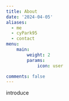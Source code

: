 ```yaml
---
title: About
date: '2024-04-05'
aliases:
  - me
  - cyPark95
  - contact
menu:
    main: 
        weight: 2
        params:
            icon: user

comments: false
---
```


introduce